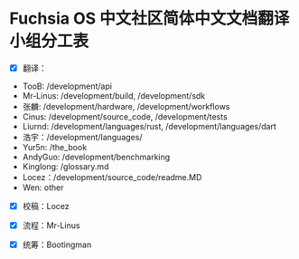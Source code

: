 # Fuchsia OS 中文社区简体中文文档翻译小组分工表

* [x] 翻译：
 - TooB: /development/api
 - Mr-Linus: /development/build, /development/sdk
 - 张麟: /development/hardware, /development/workflows
 - Cinus: /development/source_code, /development/tests
 - Liurnd: /development/languages/rust, /development/languages/dart
 - 浩宇：/development/languages/
 - Yur5n: /the_book
 - AndyGuo: /development/benchmarking
 - Kinglong: /glossary.md
 - Locez：/development/source_code/readme.MD
 - Wen: other
 
 * [x] 校稿：Locez  
 * [x] 流程：Mr-Linus  
 * [x] 统筹：Bootingman

